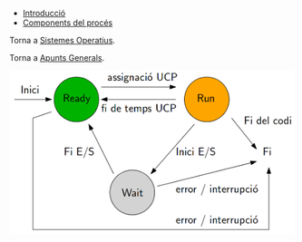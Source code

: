 - [Introducció](01-introduccio.md)
- [Components del procés](02-components-del-proces.md)

Torna a [Sistemes Operatius](Sistemes-operatius.md).

Torna a [Apunts Generals](../README.md).

![Estats d'un procés](Estats_proces.png)